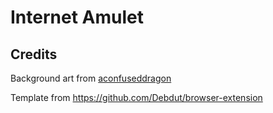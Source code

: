 # Internet Amulet

## Credits

Background art from [aconfuseddragon](https://aconfuseddragon.itch.io/downloads)

Template from <https://github.com/Debdut/browser-extension>
